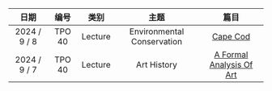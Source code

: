 | 日期 | 编号 | 类别 | 主题 | 篇目 |
| :----------: | :----------: | :----------: | :----------: | :----------: |
| 2024 / 9 / 8 | TPO 40 | Lecture | Environmental Conservation | [Cape Cod](0908/) |
| 2024 / 9 / 7 | TPO 40 | Lecture | Art History | [A Formal Analysis Of Art](0907/) |